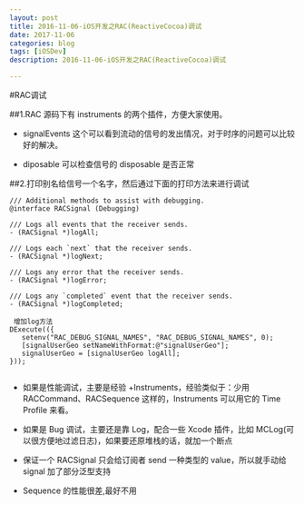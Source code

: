 ```yaml
---
layout: post
title: 2016-11-06-iOS开发之RAC(ReactiveCocoa)调试
date: 2017-11-06
categories: blog
tags: [iOSDev]
description: 2016-11-06-iOS开发之RAC(ReactiveCocoa)调试

---
```



#RAC调试

##1.RAC 源码下有 instruments 的两个插件，方便大家使用。

- signalEvents 这个可以看到流动的信号的发出情况，对于时序的问题可以比较好的解决。

- diposable 可以检查信号的 disposable 是否正常

##2.打印别名给信号一个名字，然后通过下面的打印方法来进行调试


```
/// Additional methods to assist with debugging.
@interface RACSignal (Debugging)

/// Logs all events that the receiver sends.
- (RACSignal *)logAll;

/// Logs each `next` that the receiver sends.
- (RACSignal *)logNext;

/// Logs any error that the receiver sends.
- (RACSignal *)logError;

/// Logs any `completed` event that the receiver sends.
- (RACSignal *)logCompleted;

```


 ```
  增加log方法
 DExecute(({
    setenv("RAC_DEBUG_SIGNAL_NAMES", "RAC_DEBUG_SIGNAL_NAMES", 0);
    [signalUserGeo setNameWithFormat:@"signalUserGeo"];
    signalUserGeo = [signalUserGeo logAll];
}));


```

- 如果是性能调试，主要是经验 +Instruments，经验类似于：少用 RACCommand、RACSequence 这样的，Instruments 可以用它的 Time Profile 来看。


- 如果是 Bug 调试，主要还是靠 Log，配合一些 Xcode 插件，比如 MCLog(可以很方便地过滤日志)，如果要还原堆栈的话，就加一个断点

- 保证一个 RACSignal 只会给订阅者 send 一种类型的 value，所以就手动给 signal 加了部分泛型支持

- Sequence 的性能很差,最好不用


